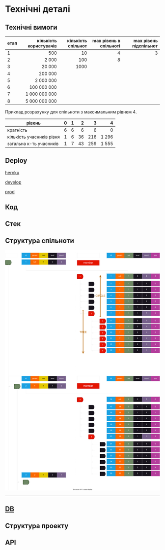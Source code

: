 # Технічні деталі

## Технічні вимоги

| етап | кількість користувачів | кількість спільнот | max рівень в спільноті | max рівень підспільнот |
|------|-----------------------:|-------------------:|-----------------------:|-----------------------:|
|  1   |                    500 |   10               | 4                      | 3                      |
|  2   |                  2 000 |  100               | 8                      |                        |
|  3   |                 20 000 | 1000               |                        |                        |
|  4   |                200 000 |                    |                        |                        |
|  5   |              2 000 000 |                    |                        |                        |
|  6   |            100 000 000 |                    |                        |                        |
|  7   |          1 000 000 000 |                    |                        |                        |
|  8   |          5 000 000 000 |                    |                        |                        |

Приклад розрахунку для спільноти з максимальним рівнем 4.

| рівень                    | 0     | 1     | 2     | 3     | 4     |
|---------------------------|-------|-------|------:|------:|------:|
| кратність                 | 6     | 6     | 6     | 6     | 0     |
| кількість учасників рівня | 1     | 6     | 36    | 216   | 1 296 |
| загальна к-ть учасників   | 1     | 7     | 43    | 259   | 1 555 |

## Deploy

[heroku](https://heroku.com)

[develop](https://merega.herokuapp.com/)

[prod](https://younworld-188e695e6363.herokuapp.com/)

## Код

## Стек

## Структура спільноти

![diagram](../diagram/images/nodes.svg)

---

## [DB](db.md)

## Структура проекту

## API
